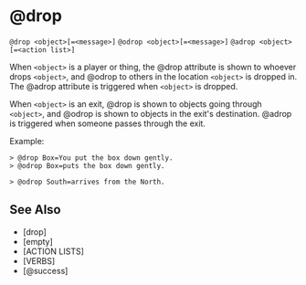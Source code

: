 # @drop
`@drop <object>[=<message>]`
`@odrop <object>[=<message>]`
`@adrop <object>[=<action list>]`

When `<object>` is a player or thing, the @drop attribute is shown to whoever drops `<object>`, and @odrop to others in the location `<object>` is dropped in. The @adrop attribute is triggered when `<object>` is dropped.

When `<object>` is an exit, @drop is shown to objects going through `<object>`, and @odrop is shown to objects in the exit's destination. @adrop is triggered when someone passes through the exit.

Example:
```
> @drop Box=You put the box down gently.
> @odrop Box=puts the box down gently.
```

```
> @odrop South=arrives from the North.
```


## See Also
- [drop]
- [empty]
- [ACTION LISTS]
- [VERBS]
- [@success]

